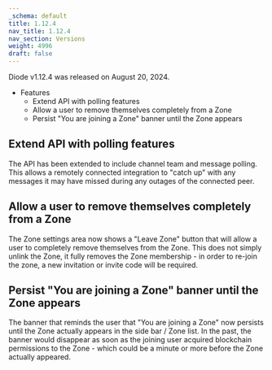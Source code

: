 ```yaml
---
_schema: default
title: 1.12.4
nav_title: 1.12.4
nav_section: Versions
weight: 4996
draft: false
---
```

Diode v1.12.4 was released on August 20, 2024.

* Features
  * Extend API with polling features
  * Allow a user to remove themselves completely from a Zone
  * Persist "You are joining a Zone" banner until the Zone appears

## Extend API with polling features

The API has been extended to include channel team and message polling. This allows a remotely connected integration to "catch up" with any messages it may have missed during any outages of the connected peer.

## Allow a user to remove themselves completely from a Zone

The Zone settings area now shows a "Leave Zone" button that will allow a user to completely remove themselves from the Zone.  This does not simply unlink the Zone, it fully removes the Zone membership - in order to re-join the zone, a new invitation or invite code will be required.

## Persist "You are joining a Zone" banner until the Zone appears

The banner that reminds the user that "You are joining a Zone" now persists until the Zone actually appears in the side bar / Zone list.  In the past, the banner would disappear as soon as the joining user acquired blockchain permissions to the Zone - which could be a minute or more before the Zone actually appeared.

&nbsp;